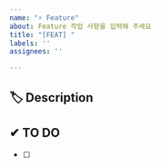 ```yaml
---
name: "⚡ Feature"
about: Feature 작업 사항을 입력해 주세요
title: "[FEAT] "
labels: ''
assignees: ''

---
```


## 🏷 Description
<!-- 추가할 기능에 대해 설명해 주세요. -->


## ✔ TO DO
<!-- 해야 할 일을 적어주세요. -->
- [ ] 


<!-- ## 💭 ETC -->
<!-- 기타 내용이 있을 경우 ETC 주석 해제 후 작성해 주세요 -->
